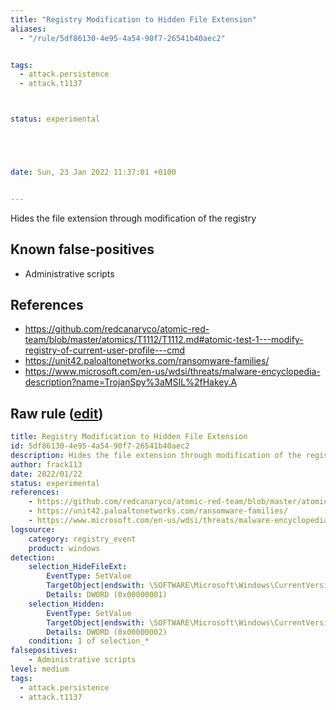 ```yaml
---
title: "Registry Modification to Hidden File Extension"
aliases:
  - "/rule/5df86130-4e95-4a54-90f7-26541b40aec2"


tags:
  - attack.persistence
  - attack.t1137



status: experimental





date: Sun, 23 Jan 2022 11:37:01 +0100


---
```


Hides the file extension through modification of the registry

<!--more-->


## Known false-positives

* Administrative scripts



## References

* https://github.com/redcanaryco/atomic-red-team/blob/master/atomics/T1112/T1112.md#atomic-test-1---modify-registry-of-current-user-profile---cmd
* https://unit42.paloaltonetworks.com/ransomware-families/
* https://www.microsoft.com/en-us/wdsi/threats/malware-encyclopedia-description?name=TrojanSpy%3aMSIL%2fHakey.A


## Raw rule ([edit](https://github.com/SigmaHQ/sigma/edit/master/rules/windows/registry_event/registry_event_hidden_extention.yml))
```yaml
title: Registry Modification to Hidden File Extension
id: 5df86130-4e95-4a54-90f7-26541b40aec2
description: Hides the file extension through modification of the registry
author: frack113
date: 2022/01/22
status: experimental
references:
    - https://github.com/redcanaryco/atomic-red-team/blob/master/atomics/T1112/T1112.md#atomic-test-1---modify-registry-of-current-user-profile---cmd
    - https://unit42.paloaltonetworks.com/ransomware-families/
    - https://www.microsoft.com/en-us/wdsi/threats/malware-encyclopedia-description?name=TrojanSpy%3aMSIL%2fHakey.A
logsource:
    category: registry_event
    product: windows
detection:
    selection_HideFileExt:
        EventType: SetValue
        TargetObject|endswith: \SOFTWARE\Microsoft\Windows\CurrentVersion\Explorer\Advanced\HideFileExt
        Details: DWORD (0x00000001)
    selection_Hidden:
        EventType: SetValue
        TargetObject|endswith: \SOFTWARE\Microsoft\Windows\CurrentVersion\Explorer\Advanced\Hidden
        Details: DWORD (0x00000002)
    condition: 1 of selection_*
falsepositives:
    - Administrative scripts
level: medium
tags:
  - attack.persistence
  - attack.t1137

```
